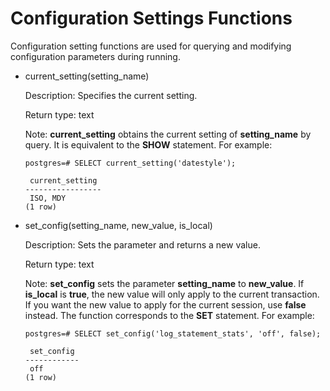 # Configuration Settings Functions<a name="EN-US_TOPIC_0242370453"></a>

Configuration setting functions are used for querying and modifying configuration parameters during running.

-   current\_setting\(setting\_name\)

    Description: Specifies the current setting.

    Return type: text

    Note:  **current\_setting**  obtains the current setting of  **setting\_name**  by query. It is equivalent to the  **SHOW**  statement. For example:

    ```
    postgres=# SELECT current_setting('datestyle');
    
     current_setting
    -----------------
     ISO, MDY
    (1 row)
    ```

-   set\_config\(setting\_name, new\_value, is\_local\)

    Description: Sets the parameter and returns a new value.

    Return type: text

    Note:  **set\_config**  sets the parameter  **setting\_name**  to  **new\_value**. If  **is\_local**  is  **true**, the new value will only apply to the current transaction. If you want the new value to apply for the current session, use  **false**  instead. The function corresponds to the  **SET**  statement. For example:

    ```
    postgres=# SELECT set_config('log_statement_stats', 'off', false);
    
     set_config
    ------------
     off
    (1 row)
    ```


